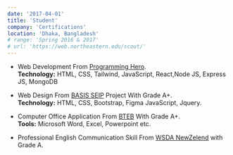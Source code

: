 ```yaml
---
date: '2017-04-01'
title: 'Student'
company: 'Certifications'
location: 'Dhaka, Bangladesh'
# range: 'Spring 2016 & 2017'
# url: 'https://web.northeastern.edu/scout/'
---
```


- Web Development From [Programming Hero](https://www.programming-hero.com/). <br>**Technology:** HTML, CSS, Tailwind, JavaScript, React,Node JS, Express JS, MongoDB

- Web Design From [BASIS SEIP](https://basis.org.bd/content/seip) Project With Grade A+.<br>**Technology:** HTML, CSS, Bootstrap, Figma JavaScript, Jquery.

- Computer Office Application From [BTEB](https://bteb.gov.bd/) With Grade A+.<br>**Tools:** Microsoft Word, Excel, Powerpoint etc.

- Professional English Communication Skill From [WSDA NewZelend](https://wsda.ac.nz/) with Grade A.
